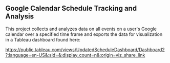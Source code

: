 ## Google Calendar Schedule Tracking and Analysis 
This project collects and analyzes data on all events on a user's Google calendar over a specified time frame and exports the data for visualization in a Tableau dashboard found here:

https://public.tableau.com/views/UpdatedScheduleDashboard/Dashboard2?:language=en-US&:sid=&:display_count=n&:origin=viz_share_link




